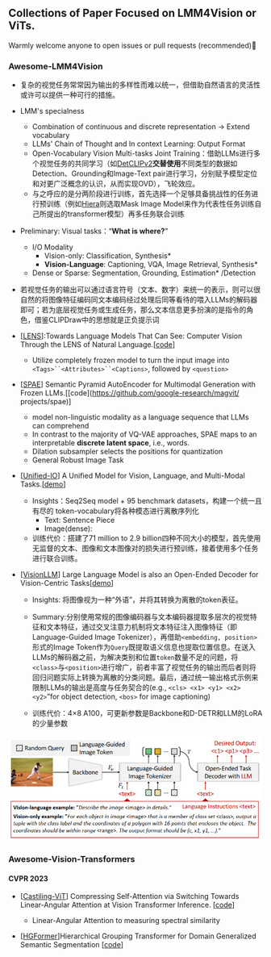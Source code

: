 ## Collections of Paper Focused on LMM4Vision or ViTs.

Warmly welcome anyone to open issues or pull requests (recommended):hugs:

### Awesome-LMM4Vision

- 复杂的视觉任务常常因为输出的多样性而难以统一，但借助自然语言的灵活性或许可以提供一种可行的措施。
- LMM's specialness 
  - Combination of continuous and discrete representation -> Extend vocabulary
  - LLMs' Chain of Thought and In context Learning: Output Format
  - Open-Vocabulary Vision Multi-tasks Joint Training：借助LLMs进行多个视觉任务的共同学习（如[DetCLIPv2](https://arxiv.org/pdf/2304.04514.pdf)**交替使用**不同类型的数据如Detection、Grounding和Image-Text pair进行学习，分别赋予模型定位和对更广泛概念的认识，从而实现OVD），飞轮效应。
  - 与之呼应的是分两阶段进行训练，首先选择一个足够具备挑战性的任务进行预训练（例如[Hiera](https://arxiv.org/abs/2306.00989)则选取Mask Image Model来作为代表性任务训练自己所提出的transformer模型）再多任务联合训练

- Preliminary: Visual tasks：“**What is where?**"
  - I/O Modality
    - Vision-only: Classification, Synthesis* 
    - **Vision-Language**: Captioning, VQA, Image Retrieval, Synthesis* 
  - Dense or Sparse: Segmentation, Grounding, Estimation* /Detection

- 若视觉任务的输出可以通过语言符号（文本、数字）来统一的表示，则可以很自然的将图像特征编码同文本编码经过处理后同等看待的喂入LLMs的解码器即可；若为底层视觉任务或生成任务，那么文本信息更多扮演的是指令的角色，借鉴CLIPDraw中的思想就是正负提示词

- [[LENS](https://arxiv.org/pdf/2306.16410.pdf)]:Towards Language Models That Can See: Computer Vision Through the LENS of Natural Language.[[code](https://github.com/ContextualAI/lens)]
  
  - Utilize completely frozen model to turn the input image into `<Tags>``<Attributes>``<Captions>`, followed by `<question>`
  
- [[SPAE](http://arxiv.org/abs/2306.17842)] Semantic Pyramid AutoEncoder for Multimodal Generation with Frozen LLMs.[[code](https://github.com/google-research/magvit/ projects/spae)]
  
  - model non-linguistic modality as a language sequence that LLMs can comprehend
  - In contrast to the majority of VQ-VAE approaches, SPAE maps to an interpretable **discrete latent space**, i.e., words.
  - Dilation subsampler selects the positions for quantization
  - General Robust Image Task
  
- [[Unified-IO](https://arxiv.org/abs/2206.08916)] A Unified Model for Vision, Language, and Multi-Modal Tasks.[[demo](https://unified-io.allenai.org/)]

  - Insights：Seq2Seq model + 95 benchmark datasets，构建一个统一且有尽的 token-vocabulary将各种模态进行离散序列化
    - Text: Sentence Piece
    - Image(dense): 
  - 训练代价：搭建了71 million to 2.9 billion四种不同大小的模型，首先使用无监督的文本、图像和文本图像对的损失进行预训练，接着使用多个任务进行联合训练。

- [[VisionLLM](https://arxiv.org/abs/2305.11175)] Large Language Model is also an Open-Ended Decoder for Vision-Centric Tasks[[demo](https://igpt.opengvlab.com/)]

  - Insights: 将图像视为一种“外语”，并将其转换为离散的token表征。

  - Summary:分别使用常规的图像编码器与文本编码器提取多层次的视觉特征和文本特征，通过交叉注意力机制将文本特征注入图像特征（即Language-Guided Image Tokenizer），再借助`<embedding, position>`形式的Image Token作为`Query`既提取语义信息也提取位置信息。在送入LLMs的解码器之前，为解决类别和位置`token`数量不足的问题，将`<class>`与`<position>`进行增广，前者丰富了视觉任务的输出而后者则将回归问题实际上转换为离散的分类问题。最后，通过统一输出格式示例来限制LLMs的输出是高度与任务契合的(e.g., `<cls> <x1> <y1> <x2> <y2>`”for object detection, `<bos>` for image captioning)

  - 训练代价：4$\times$8 A100，可更新参数是Backbone和D-DETR和LLM的LoRA的少量参数

  
![](./figs/LLMVision.png)

### Awesome-Vision-Transformers

#### CVPR 2023

- [[Castiling-ViT](https://openaccess.thecvf.com/content/CVPR2023/papers/You_Castling-ViT_Compressing_Self-Attention_via_Switching_Towards_Linear-Angular_Attention_at_Vision_CVPR_2023_paper.pdf)] Compressing Self-Attention via Switching Towards Linear-Angular Attention at Vision Transformer Inference. [[code](https://www.haoranyou.com/castling-vit/)]
  - Linear-Angular Attention to measuring spectral similarity

- [[HGFormer](https://openaccess.thecvf.com/content/CVPR2023/papers/Ding_HGFormer_Hierarchical_Grouping_Transformer_for_Domain_Generalized_Semantic_Segmentation_CVPR_2023_paper.pdf)]Hierarchical Grouping Transformer for Domain Generalized Semantic Segmentation [[code](https://github.com/dingjiansw101/HGFormer)]


